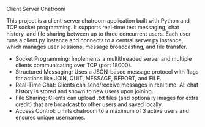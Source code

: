 Client Server Chatroom

This project is a client-server chatroom application built with Python and TCP socket programming. It supports real-time text messaging, chat history, and file sharing between up to three concurrent users. Each user runs a client.py instance and connects to a central server.py instance, which manages user sessions, message broadcasting, and file transfer.

- Socket Programming: Implements a multithreaded server and multiple clients communicating over TCP (port 18000).
- Structured Messaging: Uses a JSON-based message protocol with flags for actions like JOIN, QUIT, MESSAGE, REPORT, and FILE.
- Real-Time Chat: Clients can send/receive messages in real time. All chat history is stored and shown to new users upon joining.
- File Sharing: Clients can upload .txt files (and optionally images for extra credit) that are broadcast to other users and saved locally.
- Access Control: Limits chatroom to a maximum of 3 active users and ensures unique usernames.
